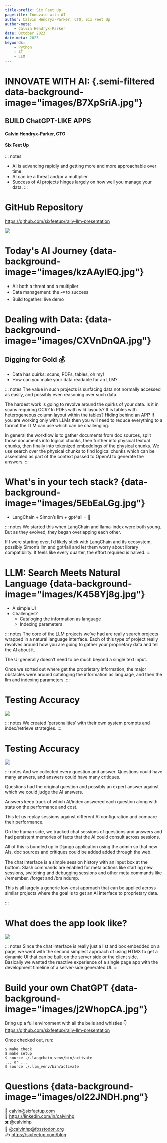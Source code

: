 ```yaml
---
title-prefix: Six Feet Up
pagetitle: Innovate with AI
author: Calvin Hendryx-Parker, CTO, Six Feet Up
author-meta:
    - Calvin Hendryx-Parker
date: October 2023
date-meta: 2023
keywords:
    - Python
    - AI
    - LLM
---
```


# INNOVATE WITH AI: {.semi-filtered data-background-image="images/B7XpSriA.jpg"}
## BUILD ChatGPT-LIKE APPS
#### Calvin Hendryx-Parker, CTO
#### Six Feet Up


::: notes
- AI is advancing rapidly and getting more and more approachable over time.
- AI can be a threat and/or a multiplier.
- Success of AI projects hinges largely on how well you manage your data.
:::

# GitHub Repository

<https://github.com/sixfeetup/rally-llm-presentation>

![](images/qrcode_github.com.png)

# Today's AI Journey {data-background-image="images/kzAAyIEQ.jpg"}

- AI: both a threat and a multiplier
- Data management: the 🗝️ to success
- Build together: live demo 

# Dealing with Data: {data-background-image="images/CXVnDnQA.jpg"}
## Digging for Gold 💰


- Data has quirks: scans, PDFs, tables, oh my! 
- How can you make your data readable for an LLM?

::: notes
The value in such projects is surfacing data not normally accessed as easily, and possibly even reasoning over such data.

The hardest work is going to revolve around the quirks of your data.   Is it in scans requiring OCR? In PDFs with wild layouts?  It is tables with heterogeneous column layout within the tables?  Hiding behind an API? If you are working only with LLMs then you will need to reduce everything to a format the LLM can use which can be challenging.

In general the workflow is to gather documents from doc sources, split those documents into logical chunks, then further into physical textual chunks, then finally into tokenized embeddings of the physical chunks.  We use search over the physical chunks to find logical chunks which can be assembled as part of the context passed to OpenAI to generate the answers.
:::

# What's in your tech stack? {data-background-image="images/5EbEaLGg.jpg"}

- LangChain + Simon’s llm + gpt4all = 🤩

::: notes
We started this when LangChain and llama-index were both young. But as they evolved, they began overlapping each other.

If I were starting over, I’d likely stick with LangChain and its ecosystem, possibly Simon’s llm and gpt4all and let them worry about library compatibility. It feels like every quarter, the effort required is halved.
:::

# LLM: Search Meets Natural Language {data-background-image="images/K458Yj8g.jpg"}

- A simple UI
- Challenges?
    - Cataloging the information as language
    - Indexing parameters

::: notes
The core of the LLM projects we’ve had are really search projects wrapped in a natural language interface.   Each of this type of project really revolves around how you are going to gather your proprietary data and tell the AI about it.

The UI generally doesn’t need to be much beyond a single text input.

Once we sorted out where get the proprietary information, the major obstacles were around cataloging the information as language, and then the llm and indexing parameters.
:::

# Testing Accuracy

![](images/x6cu3jpZ.png)

::: notes
We created ‘personalities’ with their own system prompts and index/retrieve strategies.
:::

# Testing Accuracy

![](images/flCs-U0Y.png)

::: notes
And we collected every question and answer.
Questions could have many answers, and answers could have many critiques.

Questions had the original question and possibly an expert answer against which we could judge the AI answers.

Answers keep track of which AI/index answered each question along with stats on the performance and cost.

This let us replay sessions against different AI configuration and compare their performance.

On the human side, we tracked chat sessions of questions and answers and had persistent memories of facts that the AI could consult across sessions.

All of this is bundled up in Django application using the admin so that new AIs, doc sources and critiques could be added added through the web.


The chat interface is a simple session history with an input box at the bottom.
Slash commands are enabled for meta actions like starting new sessions, switching and debugging sessions and other meta commands like /remember, /forget and /braindump.

This is all largely a generic low-cost approach that can be applied across similar projects where the goal is to get an AI interface to proprietary data.

:::

# What does the app look like?

![](images/EobfAvRg.png)

::: notes
Since the chat interface is really just a list and box embedded on a page,
we went with the second simplest approach of using HTMX to get a dynamic UI that can be built
on the server side or the client side.  
Basically we wanted the reactive experience of a single page app with the development timeline
of a server-side generated UI.
:::

# Build your own ChatGPT {data-background-image="images/j2WhopCA.jpg"}

Bring up a full environment with all the bells and whistles 👇
<https://github.com/sixfeetup/rally-llm-presentation>

Once checked out, run:

```console
$ make check
$ make setup
$ source ./.langchain_venv/bin/activate
... or ...
$ source ./.llm_venv/bin/activate
```

# Questions {data-background-image="images/oI22JNDH.png"}

📩 <calvin@sixfeetup.com>  
🤝 <https://linkedin.com/in/calvinhp>  
✖️ [@calvinhp](https://x.com/calvinhp)  
🐘 [@calvinhp@fosstodon.org](https://fosstodon.org/@calvinhp)  
✍️ <https://sixfeetup.com/blog>
